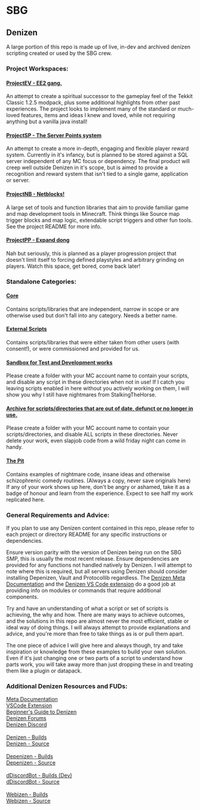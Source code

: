 # SBG
## Denizen 
A large portion of this repo is made up of live, in-dev and archived denizen scripting created or used by the SBG crew. 
### Project Workspaces:
#### [ProjectEV -  EE2 gang.](/ProjectEV/)
An attempt to create a spiritual successor to the gameplay feel of the Tekkit Classic 1.2.5 modpack, plus some additional highlights from other past experiences.
The project looks to implement many of the standard or much-loved features, items and ideas I knew and loved, while not requiring anything but a vanilla java install!
#### [ProjectSP - The Server Points system](/ProjectSP/)
An attempt to create a more in-depth, engaging and flexible player reward system. Currently in it's infancy, but is planned to be stored against a SQL server independent of any MC focus or dependency. The final product will creep well outside Denizen in it's scope, but is aimed to provide a recognition and reward system that isn't tied to a single game, application or server. 
#### [ProjectNB - Netblocks!](/ProjectNB/)
A large set of tools and function libraries that aim to provide familiar game and map development tools in Minecraft. 
Think things like Source map trigger blocks and map logic, extendable script triggers and other fun tools. See the project README for more info. 
#### [ProjectPP - Expand dong](/ProjectEV/)
Nah but seriously, this is planned as a player progression project that doesn't limit itself to forcing defined playstyles and arbitrary grinding on players. Watch this space, get bored, come back later!

### Standalone Categories:
#### [Core](/core/)
Contains scripts/libraries that are independent, narrow in scope or are otherwise used but don't fall into any category. Needs a better name. 
#### [External Scripts](/ext/)
Contains scripts/libraries that were either taken from other users (with consent!), or were commissioned and provided for us.
#### [Sandbox for Test and Development works](/sandbox/)
Please create a folder with your MC account name to contain your scripts, and disable any script in these directories when not in use!
If I catch you leaving scripts enabled in here without you actively working on them, I will show you why I still have nightmares from StalkingTheHorse. 
#### [Archive for scripts/directories that are out of date, defunct or no longer in use.](/archive/)
Please create a folder with your MC account name to contain your scripts/directories, and disable ALL scripts in these directories.
Never delete your work, even slapjob code from a wild friday night can come in handy. 
#### [The Pit](/thepit)
Contains examples of nightmare code, insane ideas and otherwise schizophrenic comedy routines. (Always a copy, never save originals here)
If any of your work shows up here, don't be angry or ashamed, take it as a badge of honour and learn from the experience. Expect to see half my work replicated here. 
### General Requirements and Advice:
If you plan to use any Denizen content contained in this repo, please refer to each project or directory README for any specific instructions or dependencies. 

Ensure version parity with the version of Denizen being run on the SBG SMP, this is usually the most recent release.
Ensure dependencies are provided for any functions not handled natively by Denizen. I will attempt to note where this is required, but all servers using Denizen should consider installing Depenizen, Vault and Protocollib regardless. The [Denizen Meta Documentation](meta.denizenscript.com) and the [Denizen VS Code extension](https://github.com/DenizenScript/DenizenVSCode) do a good job at providing info on modules or commands that require additional components.

Try and have an understanding of what a script or set of scripts is achieving, the why and how. There are many ways to achieve outcomes, and the solutions in this repo are almost never the most efficient, stable or ideal way of doing things. I will always attempt to provide explanations and advice, and you're more than free to take things as is or pull them apart.

The one piece of advice I will give here and always though, try and take inspiration or knowledge from these examples to build your own solution. Even if it's just changing one or two parts of a script to understand how parts work, you will take away more than just dropping these in and treating them like a plugin or datapack.

### Additional Denizen Resources and FUDs:
[Meta Documentation](meta.denizenscript.com)<br>
[VSCode Extension](https://github.com/DenizenScript/DenizenVSCode)<br>
[Beginner's Guide to Denizen](https://guide.denizenscript.com/)<br>
[Denizen Forums](https://forum.denizenscript.com/)<br>
[Denizen Discord](https://discord.com/invite/Q6pZGSR)<br>
<br>
[Denizen - Builds](https://ci.citizensnpcs.co/job/Denizen)<br>
[Denizen - Source](https://github.com/DenizenScript/Denizen)<br>
<br>
[Depenizen - Builds](https://ci.citizensnpcs.co/job/Depenizen/)<br>
[Depenizen - Source](https://github.com/DenizenScript/Depenizen)<br>
<br>
[dDiscordBot - Builds (Dev)](https://ci.citizensnpcs.co/job/dDiscordBot/)<br>
[dDiscordBot - Source](https://github.com/DenizenScript/dDiscordBot)<br>
<br>
[Webizen - Builds](https://ci.citizensnpcs.co/job/Webizen/)<br>
[Webizen - Source](https://github.com/DenizenScript/Webizen)<br>
